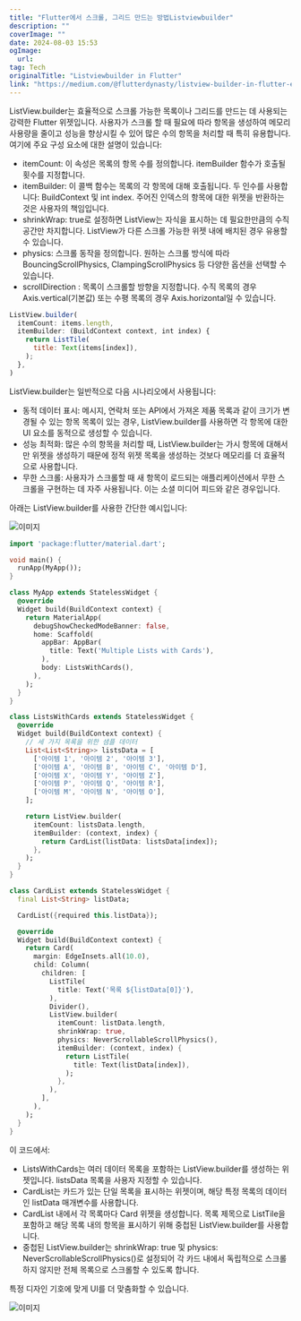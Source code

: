 ```yaml
---
title: "Flutter에서 스크롤, 그리드 만드는 방법Listviewbuilder"
description: ""
coverImage: ""
date: 2024-08-03 15:53
ogImage: 
  url: 
tag: Tech
originalTitle: "Listviewbuilder in Flutter"
link: "https://medium.com/@flutterdynasty/listview-builder-in-flutter-e54a8fa2c7a0"
---
```




ListView.builder는 효율적으로 스크롤 가능한 목록이나 그리드를 만드는 데 사용되는 강력한 Flutter 위젯입니다. 사용자가 스크롤 할 때 필요에 따라 항목을 생성하여 메모리 사용량을 줄이고 성능을 향상시킬 수 있어 많은 수의 항목을 처리할 때 특히 유용합니다. 여기에 주요 구성 요소에 대한 설명이 있습니다:

- itemCount: 이 속성은 목록의 항목 수를 정의합니다. itemBuilder 함수가 호출될 횟수를 지정합니다.
- itemBuilder: 이 콜백 함수는 목록의 각 항목에 대해 호출됩니다. 두 인수를 사용합니다: BuildContext 및 int index. 주어진 인덱스의 항목에 대한 위젯을 반환하는 것은 사용자의 책임입니다.
- shrinkWrap: true로 설정하면 ListView는 자식을 표시하는 데 필요한만큼의 수직 공간만 차지합니다. ListView가 다른 스크롤 가능한 위젯 내에 배치된 경우 유용할 수 있습니다.
- physics: 스크롤 동작을 정의합니다. 원하는 스크롤 방식에 따라 BouncingScrollPhysics, ClampingScrollPhysics 등 다양한 옵션을 선택할 수 있습니다.
- scrollDirection : 목록이 스크롤할 방향을 지정합니다. 수직 목록의 경우 Axis.vertical(기본값) 또는 수평 목록의 경우 Axis.horizontal일 수 있습니다.

```js
ListView.builder(
  itemCount: items.length,
  itemBuilder: (BuildContext context, int index) {
    return ListTile(
      title: Text(items[index]),
    );
  },
)
```

ListView.builder는 일반적으로 다음 시나리오에서 사용됩니다:

<div class="content-ad"></div>

- 동적 데이터 표시: 메시지, 연락처 또는 API에서 가져온 제품 목록과 같이 크기가 변경될 수 있는 항목 목록이 있는 경우, ListView.builder를 사용하면 각 항목에 대한 UI 요소를 동적으로 생성할 수 있습니다.
- 성능 최적화: 많은 수의 항목을 처리할 때, ListView.builder는 가시 항목에 대해서만 위젯을 생성하기 때문에 정적 위젯 목록을 생성하는 것보다 메모리를 더 효율적으로 사용합니다.
- 무한 스크롤: 사용자가 스크롤할 때 새 항목이 로드되는 애플리케이션에서 무한 스크롤을 구현하는 데 자주 사용됩니다. 이는 소셜 미디어 피드와 같은 경우입니다.

아래는 ListView.builder를 사용한 간단한 예시입니다:

![이미지](https://miro.medium.com/v2/resize:fit:1400/1*tH6teEqAw_NXp3LELGBcdA.gif)

```dart
import 'package:flutter/material.dart';

void main() {
  runApp(MyApp());
}

class MyApp extends StatelessWidget {
  @override
  Widget build(BuildContext context) {
    return MaterialApp(
      debugShowCheckedModeBanner: false,
      home: Scaffold(
        appBar: AppBar(
          title: Text('Multiple Lists with Cards'),
        ),
        body: ListsWithCards(),
      ),
    );
  }
}

class ListsWithCards extends StatelessWidget {
  @override
  Widget build(BuildContext context) {
    // 세 가지 목록을 위한 샘플 데이터
    List<List<String>> listsData = [
      ['아이템 1', '아이템 2', '아이템 3'],
      ['아이템 A', '아이템 B', '아이템 C', '아이템 D'],
      ['아이템 X', '아이템 Y', '아이템 Z'],
      ['아이템 P', '아이템 Q', '아이템 R'],
      ['아이템 M', '아이템 N', '아이템 O'],
    ];

    return ListView.builder(
      itemCount: listsData.length,
      itemBuilder: (context, index) {
        return CardList(listData: listsData[index]);
      },
    );
  }
}

class CardList extends StatelessWidget {
  final List<String> listData;

  CardList({required this.listData});

  @override
  Widget build(BuildContext context) {
    return Card(
      margin: EdgeInsets.all(10.0),
      child: Column(
        children: [
          ListTile(
            title: Text('목록 ${listData[0]}'),
          ),
          Divider(),
          ListView.builder(
            itemCount: listData.length,
            shrinkWrap: true,
            physics: NeverScrollableScrollPhysics(),
            itemBuilder: (context, index) {
              return ListTile(
                title: Text(listData[index]),
              );
            },
          ),
        ],
      ),
    );
  }
}
```

<div class="content-ad"></div>

이 코드에서:

- ListsWithCards는 여러 데이터 목록을 포함하는 ListView.builder를 생성하는 위젯입니다. listsData 목록을 사용자 지정할 수 있습니다.
- CardList는 카드가 있는 단일 목록을 표시하는 위젯이며, 해당 특정 목록의 데이터인 listData 매개변수를 사용합니다.
- CardList 내에서 각 목록마다 Card 위젯을 생성합니다. 목록 제목으로 ListTile을 포함하고 해당 목록 내의 항목을 표시하기 위해 중첩된 ListView.builder를 사용합니다.
- 중첩된 ListView.builder는 shrinkWrap: true 및 physics: NeverScrollableScrollPhysics()로 설정되어 각 카드 내에서 독립적으로 스크롤하지 않지만 전체 목록으로 스크롤할 수 있도록 합니다.

특정 디자인 기호에 맞게 UI를 더 맞춤화할 수 있습니다.

![이미지](https://miro.medium.com/v2/resize:fit:996/1*qtGTaKs5VoWOOHScCHOtmQ.gif)
